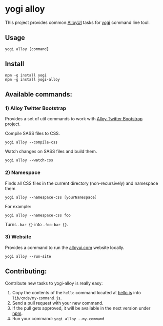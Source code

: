 # yogi alloy

This project provides common [AlloyUI](http://alloyui.com) tasks for [yogi](http://yui.github.com/yogi) command line tool.

## Usage

	yogi alloy [command]

## Install

	npm -g install yogi
	npm -g install yogi-alloy

## Available commands:

### 1) Alloy Twitter Bootstrap

Provides a set of util commands to work with [Alloy Twitter Bootstrap](http://github.com/eduardolundgren/alloy-twitter-bootstrap) project.

Compile SASS files to CSS.

	yogi alloy --compile-css

Watch changes on SASS files and build them.

	yogi alloy --watch-css

### 2) Namespace

Finds all CSS files in the current directory (non-recursively) and namespace them.

	yogi alloy --namespace-css [yourNamespace]

For example:

	yogi alloy --namespace-css foo

Turns `.bar {}` into `.foo-bar {}`.

### 3) Website

Provides a command to run the [alloyui.com](http://github.com/liferay/alloyui.com) website locally.

	yogi alloy --run-site

## Contributing:

Contribute new tasks to yogi-alloy is really easy:

1. Copy the contents of the `hello` command located at [hello.js](https://github.com/eduardolundgren/yogi-alloy/blob/master/lib/cmds/hello.js) into `lib/cmds/my-command.js`.
2. Send a pull request with your new command.
3. If the pull gets approved, it will be available in the next version under [npm](https://npmjs.org/package/yogi-alloy).
4. Run your command: `yogi alloy --my-command`